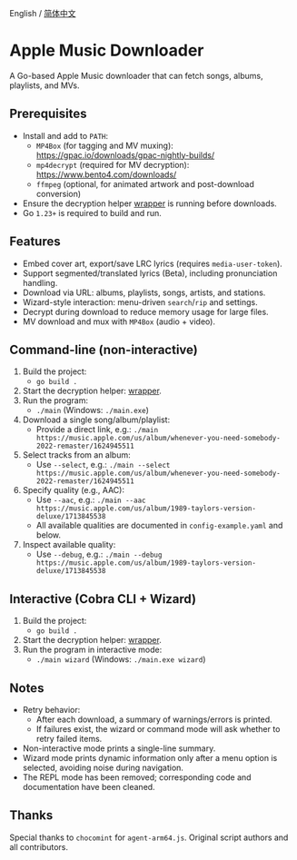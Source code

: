 English / [简体中文](./README-CN.md)

# Apple Music Downloader

A Go-based Apple Music downloader that can fetch songs, albums, playlists, and MVs.

## Prerequisites
- Install and add to `PATH`:
  - `MP4Box` (for tagging and MV muxing): https://gpac.io/downloads/gpac-nightly-builds/
  - `mp4decrypt` (required for MV decryption): https://www.bento4.com/downloads/
  - `ffmpeg` (optional, for animated artwork and post-download conversion)
- Ensure the decryption helper [wrapper](https://github.com/WorldObservationLog/wrapper) is running before downloads.
- Go `1.23+` is required to build and run.

## Features
- Embed cover art, export/save LRC lyrics (requires `media-user-token`).
- Support segmented/translated lyrics (Beta), including pronunciation handling.
- Download via URL: albums, playlists, songs, artists, and stations.
- Wizard-style interaction: menu-driven `search`/`rip` and settings.
- Decrypt during download to reduce memory usage for large files.
- MV download and mux with `MP4Box` (audio + video).

## Command-line (non-interactive)
1. Build the project:
   - `go build .`
2. Start the decryption helper: [wrapper](https://github.com/WorldObservationLog/wrapper).
3. Run the program:
   - `./main` (Windows: `./main.exe`)
4. Download a single song/album/playlist:
   - Provide a direct link, e.g.: `./main https://music.apple.com/us/album/whenever-you-need-somebody-2022-remaster/1624945511`
5. Select tracks from an album:
   - Use `--select`, e.g.: `./main --select https://music.apple.com/us/album/whenever-you-need-somebody-2022-remaster/1624945511`
6. Specify quality (e.g., AAC):
   - Use `--aac`, e.g.: `./main --aac https://music.apple.com/us/album/1989-taylors-version-deluxe/1713845538`
   - All available qualities are documented in `config-example.yaml` and below.
7. Inspect available quality:
   - Use `--debug`, e.g.: `./main --debug https://music.apple.com/us/album/1989-taylors-version-deluxe/1713845538`

## Interactive (Cobra CLI + Wizard)
1. Build the project:
   - `go build .`
2. Start the decryption helper: [wrapper](https://github.com/WorldObservationLog/wrapper).
3. Run the program in interactive mode:
   - `./main wizard` (Windows: `./main.exe wizard`)

## Notes
- Retry behavior:
  - After each download, a summary of warnings/errors is printed.
  - If failures exist, the wizard or command mode will ask whether to retry failed items.
- Non-interactive mode prints a single-line summary.
- Wizard mode prints dynamic information only after a menu option is selected, avoiding noise during navigation.
- The REPL mode has been removed; corresponding code and documentation have been cleaned.

## Thanks
Special thanks to `chocomint` for `agent-arm64.js`.
Original script authors and all contributors.